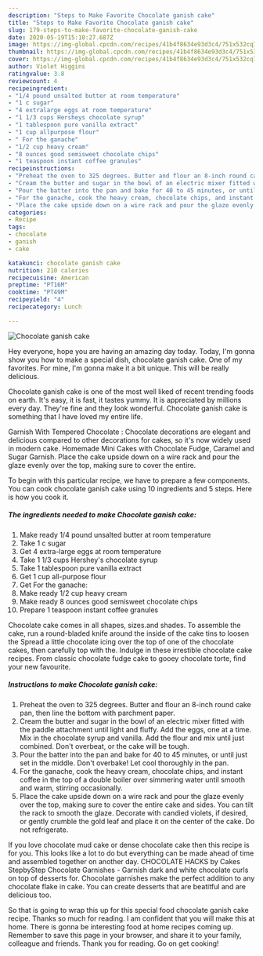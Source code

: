 ```yaml
---
description: "Steps to Make Favorite Chocolate ganish cake"
title: "Steps to Make Favorite Chocolate ganish cake"
slug: 179-steps-to-make-favorite-chocolate-ganish-cake
date: 2020-05-19T15:10:27.687Z
image: https://img-global.cpcdn.com/recipes/41b4f8634e93d3c4/751x532cq70/chocolate-ganish-cake-recipe-main-photo.jpg
thumbnail: https://img-global.cpcdn.com/recipes/41b4f8634e93d3c4/751x532cq70/chocolate-ganish-cake-recipe-main-photo.jpg
cover: https://img-global.cpcdn.com/recipes/41b4f8634e93d3c4/751x532cq70/chocolate-ganish-cake-recipe-main-photo.jpg
author: Violet Higgins
ratingvalue: 3.8
reviewcount: 4
recipeingredient:
- "1/4 pound unsalted butter at room temperature"
- "1 c sugar"
- "4 extralarge eggs at room temperature"
- "1 1/3 cups Hersheys chocolate syrup"
- "1 tablespoon pure vanilla extract"
- "1 cup allpurpose flour"
- " For the ganache"
- "1/2 cup heavy cream"
- "8 ounces good semisweet chocolate chips"
- "1 teaspoon instant coffee granules"
recipeinstructions:
- "Preheat the oven to 325 degrees. Butter and flour an 8-inch round cake pan, then line the bottom with parchment paper."
- "Cream the butter and sugar in the bowl of an electric mixer fitted with the paddle attachment until light and fluffy. Add the eggs, one at a time. Mix in the chocolate syrup and vanilla. Add the flour and mix until just combined. Don&#39;t overbeat, or the cake will be tough."
- "Pour the batter into the pan and bake for 40 to 45 minutes, or until just set in the middle. Don&#39;t overbake! Let cool thoroughly in the pan."
- "For the ganache, cook the heavy cream, chocolate chips, and instant coffee in the top of a double boiler over simmering water until smooth and warm, stirring occasionally."
- "Place the cake upside down on a wire rack and pour the glaze evenly over the top, making sure to cover the entire cake and sides. You can tilt the rack to smooth the glaze. Decorate with candied violets, if desired, or gently crumble the gold leaf and place it on the center of the cake. Do not refrigerate."
categories:
- Recipe
tags:
- chocolate
- ganish
- cake

katakunci: chocolate ganish cake 
nutrition: 210 calories
recipecuisine: American
preptime: "PT16M"
cooktime: "PT49M"
recipeyield: "4"
recipecategory: Lunch

---
```



![Chocolate ganish cake](https://img-global.cpcdn.com/recipes/41b4f8634e93d3c4/751x532cq70/chocolate-ganish-cake-recipe-main-photo.jpg)

Hey everyone, hope you are having an amazing day today. Today, I'm gonna show you how to make a special dish, chocolate ganish cake. One of my favorites. For mine, I'm gonna make it a bit unique. This will be really delicious.

Chocolate ganish cake is one of the most well liked of recent trending foods on earth. It's easy, it is fast, it tastes yummy. It is appreciated by millions every day. They're fine and they look wonderful. Chocolate ganish cake is something that I have loved my entire life.

Garnish With Tempered Chocolate : Chocolate decorations are elegant and delicious compared to other decorations for cakes, so it&#39;s now widely used in modern cake. Homemade Mini Cakes with Chocolate Fudge, Caramel and Sugar Garnish. Place the cake upside down on a wire rack and pour the glaze evenly over the top, making sure to cover the entire.


To begin with this particular recipe, we have to prepare a few components. You can cook chocolate ganish cake using 10 ingredients and 5 steps. Here is how you cook it.

<!--inarticleads1-->

##### The ingredients needed to make Chocolate ganish cake:

1. Make ready 1/4 pound unsalted butter at room temperature
1. Take 1 c sugar
1. Get 4 extra-large eggs at room temperature
1. Take 1 1/3 cups Hershey&#39;s chocolate syrup
1. Take 1 tablespoon pure vanilla extract
1. Get 1 cup all-purpose flour
1. Get  For the ganache:
1. Make ready 1/2 cup heavy cream
1. Make ready 8 ounces good semisweet chocolate chips
1. Prepare 1 teaspoon instant coffee granules


Chocolate cake comes in all shapes, sizes.and shades. To assemble the cake, run a round-bladed knife around the inside of the cake tins to loosen the Spread a little chocolate icing over the top of one of the chocolate cakes, then carefully top with the. Indulge in these irrestible chocolate cake recipes. From classic chocolate fudge cake to gooey chocolate torte, find your new favourite. 

<!--inarticleads2-->

##### Instructions to make Chocolate ganish cake:

1. Preheat the oven to 325 degrees. Butter and flour an 8-inch round cake pan, then line the bottom with parchment paper.
1. Cream the butter and sugar in the bowl of an electric mixer fitted with the paddle attachment until light and fluffy. Add the eggs, one at a time. Mix in the chocolate syrup and vanilla. Add the flour and mix until just combined. Don&#39;t overbeat, or the cake will be tough.
1. Pour the batter into the pan and bake for 40 to 45 minutes, or until just set in the middle. Don&#39;t overbake! Let cool thoroughly in the pan.
1. For the ganache, cook the heavy cream, chocolate chips, and instant coffee in the top of a double boiler over simmering water until smooth and warm, stirring occasionally.
1. Place the cake upside down on a wire rack and pour the glaze evenly over the top, making sure to cover the entire cake and sides. You can tilt the rack to smooth the glaze. Decorate with candied violets, if desired, or gently crumble the gold leaf and place it on the center of the cake. Do not refrigerate.


If you love chocolate mud cake or dense chocolate cake then this recipe is for you. This looks like a lot to do but everything can be made ahead of time and assembled together on another day. CHOCOLATE HACKS by Cakes StepbyStep Chocolate Garnishes - Garnish dark and white chocolate curls on top of desserts for. Chocolate garnishes make the perfect addition to any chocolate flake in cake. You can create desserts that are beatitful and are delicious too. 

So that is going to wrap this up for this special food chocolate ganish cake recipe. Thanks so much for reading. I am confident that you will make this at home. There is gonna be interesting food at home recipes coming up. Remember to save this page in your browser, and share it to your family, colleague and friends. Thank you for reading. Go on get cooking!
